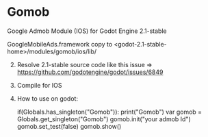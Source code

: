 # Gomob
Google Admob Module (IOS) for Godot Engine 2.1-stable

GoogleMobileAds.framework copy to <godot-2.1-stable-home>/modules/gomob/ios/lib/

2) Resolve 2.1-stable source code like this issue => https://github.com/godotengine/godot/issues/6849

3) Compile for IOS 

4) How to use on godot:

	if(Globals.has_singleton("Gomob")):
		print("Gomob")
		var gomob = Globals.get_singleton("Gomob")
		gomob.init("your admob Id")
		gomob.set_test(false)
		gomob.show()

